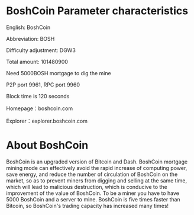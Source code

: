 # BoshCoin Parameter characteristics
English: BoshCoin

Abbreviation: BOSH

Difficulty adjustment: DGW3

Total amount: 101480900

Need 5000BOSH mortgage to dig the mine

P2P port 9961, RPC port 9960

Block time is 120 seconds

Homepage：boshcoin.com

Explorer：explorer.boshcoin.com

# About BoshCoin
BoshCoin is an upgraded version of Bitcoin and Dash. 
BoshCoin mortgage mining mode can effectively avoid the rapid increase of computing power, save energy, and reduce the number of circulation of BoshCoin on the market, so as to prevent miners from digging and selling at the same time, which will lead to malicious destruction, which is conducive to the improvement of the value of BoshCoin.
To be a miner you have to have 5000 BoshCoin and a server to mine. BoshCoin is five times faster than Bitcoin, so BoshCoin's trading capacity has increased many times!
